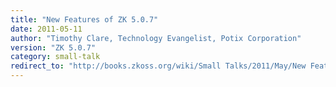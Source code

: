 ```yaml
---
title: "New Features of ZK 5.0.7"
date: 2011-05-11
author: "Timothy Clare, Technology Evangelist, Potix Corporation"
version: "ZK 5.0.7"
category: small-talk
redirect_to: "http://books.zkoss.org/wiki/Small Talks/2011/May/New Features of ZK 5.0.7"
---
```

